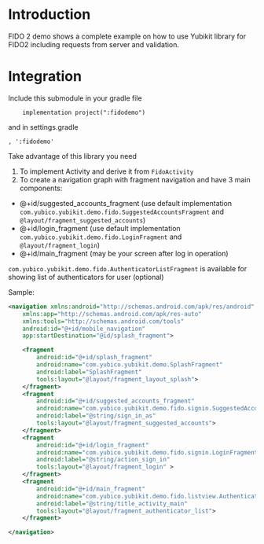 # Introduction 
FIDO 2 demo shows a complete example on how to use Yubikit library for FIDO2 including requests from server and validation.

# Integration
Include this submodule in your gradle file
```
    implementation project(":fidodemo")
```
and in settings.gradle
```
, ':fidodemo'
```
Take advantage of this library you need 
1. To implement Activity and derive it from `FidoActivity`
2. To create a navigation graph with fragment navigation and have 3 main components:
 - @+id/suggested_accounts_fragment (use default implementation `com.yubico.yubikit.demo.fido.SuggestedAccountsFragment` and `@layout/fragment_suggested_accounts`)
 - @+id/login_fragment (use default implementation `com.yubico.yubikit.demo.fido.LoginFragment` and `@layout/fragment_login`)
 - @+id/main_fragment (may be your screen after log in operation)
 
 `com.yubico.yubikit.demo.fido.AuthenticatorListFragment` is available for showing list of authenticators for user (optional)
 
 Sample:
```xml
<navigation xmlns:android="http://schemas.android.com/apk/res/android"
    xmlns:app="http://schemas.android.com/apk/res-auto"
    xmlns:tools="http://schemas.android.com/tools"
    android:id="@+id/mobile_navigation"
    app:startDestination="@id/splash_fragment">

    <fragment
        android:id="@+id/splash_fragment"
        android:name="com.yubico.yubikit.demo.SplashFragment"
        android:label="SplashFragment"
        tools:layout="@layout/fragment_layout_splash">
    </fragment>
    <fragment
        android:id="@+id/suggested_accounts_fragment"
        android:name="com.yubico.yubikit.demo.fido.signin.SuggestedAccountsFragment"
        android:label="@string/sign_in_as"
        tools:layout="@layout/fragment_suggested_accounts">
    </fragment>
    <fragment
        android:id="@+id/login_fragment"
        android:name="com.yubico.yubikit.demo.fido.signin.LoginFragment"
        android:label="@string/action_sign_in"
        tools:layout="@layout/fragment_login" >
    </fragment>
    <fragment
        android:id="@+id/main_fragment"
        android:name="com.yubico.yubikit.demo.fido.listview.AuthenticatorListFragment"
        android:label="@string/title_activity_main"
        tools:layout="@layout/fragment_authenticator_list">
    </fragment>

</navigation> 
```
